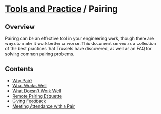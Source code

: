 # [Tools and Practice](../README.md) / Pairing

## Overview

Pairing can be an effective tool in your engineering work, though there are ways
to make it work better or worse. This document serves as a collection of the
best practices that Trussels have discovered, as well as an FAQ for solving
common pairing problems.

## Contents

* [Why Pair?](./why-pair.md)
* [What Works Well](./what-works-well.md)
* [What Doesn't Work Well](./what-doesnt-work-well.md)
* [Remote Pairing Etiquette](./etiquette.md)
* [Giving Feedback](./giving-feedback.md)
* [Meeting Attendance with a Pair](./meeting-attendance.md)
